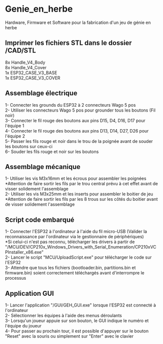 # Genie_en_herbe
Hardware, Firmware et Software pour la fabrication d'un jeu de génie en herbe

## Imprimer les fichiers STL dans le dossier /CAD/STL<br />
8x Handle_V4_Body<br />
8x Handle_V4_Cover<br />
1x ESP32_CASE_V3_BASE<br />
1x ESP32_CASE_V3_COVER<br />

## Assemblage électrique
1- Connecter les grounds du ESP32 à 2 connecteurs Wago 5 pos<br />
2- Utiliser les connecteurs Wago 5 pos pour grounder tous les boutons (Fil noir)<br />
3- Connecter le fil rouge des boutons aux pins D15, D4, D16, D17 pour l'équipe 1<br />
4- Connecter le fil rouge des boutons aux pins D13, D14, D27, D26 pour l'équipe 2<br />
5- Passer les fils rouge et noir dans le trou de la poignée avant de souder les boutons sur ceux-ci<br />
6- Souder les fils rouge et noir sur les boutons<br />

## Assemblage mécanique
1- Utiliser les vis M3x16mm et les écrous pour assembler les poignées<br />
*Attention de faire sortir les fils par le trou central prévu à cet effet avant de visser solidement l'assemblage<br />
2- Utiliser les vis M3x25mm et les inserts pour assembler le boitier de jeu<br />
*Attention de faire sortir les fils par les 8 trous sur les côtés du boitier avant de visser solidement l'assemblage<br />

## Script code embarqué
1- Connecter l'ESP32 à l'ordinateur à l'aide du fil micro-USB (Valider la reconnaissance par l'ordinateur via le gestionnaire de périphériques)<br />
*Si celui-ci n'est pas reconnu, télécharger les drivers à partir de "/MCU/DEV/CP210x_Windows_Drivers_with_Serial_Enumeration/CP210xVCPInstaller_x86.exe"<br />
2- Lancer le script "MCU/UploadScript.exe" pour télécharger le code sur l'ESP32<br />
3- Attendre que tous les fichiers (bootloader.bin, partitions.bin et firmware.bin) soient correctement téléchargés avant d'interrompre le processus<br />

## Application GUI
1- Lancer l'application "/GUI/GEH_GUI.exe" lorsque l'ESP32 est connecté à l'ordinateur<br />
2- Sélectionner les équipes à l'aide des menus déroulants<br />
3- Lorsqu'un joueur appuie sur son bouton, le GUI indique le numéro et l'équipe du joueur<br />
4- Pour passer au prochain tour, il est possible d'appuyer sur le bouton "Reset" avec la souris ou simplement sur "Enter" avec le clavier
